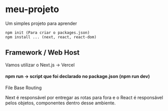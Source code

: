 # meu-projeto
Um simples projeto para aprender

```
npm init (Para criar o packages.json)
npm install ... (next, react, react-dom)
```

## Framework / Web Host
Vamos utilizar o Next.js -> Vercel

#### npm run -> script que foi declarado no package.json (npm run dev)
File Base Routing

Next é responsável por entregar as rotas para fora e o React é responsável pelos objetos, componentes dentro desse ambiente. 
